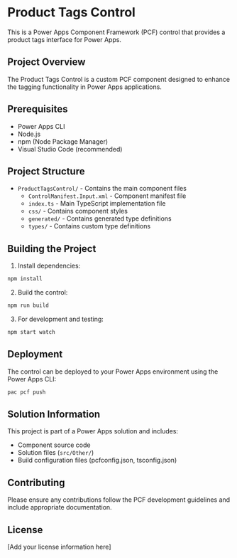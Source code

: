 # Product Tags Control

This is a Power Apps Component Framework (PCF) control that provides a product tags interface for Power Apps.

## Project Overview

The Product Tags Control is a custom PCF component designed to enhance the tagging functionality in Power Apps applications.

## Prerequisites

- Power Apps CLI
- Node.js
- npm (Node Package Manager)
- Visual Studio Code (recommended)

## Project Structure

- `ProductTagsControl/` - Contains the main component files
  - `ControlManifest.Input.xml` - Component manifest file
  - `index.ts` - Main TypeScript implementation file
  - `css/` - Contains component styles
  - `generated/` - Contains generated type definitions
  - `types/` - Contains custom type definitions

## Building the Project

1. Install dependencies:
```bash
npm install
```

2. Build the control:
```bash
npm run build
```

3. For development and testing:
```bash
npm start watch
```

## Deployment

The control can be deployed to your Power Apps environment using the Power Apps CLI:

```bash
pac pcf push
```

## Solution Information

This project is part of a Power Apps solution and includes:
- Component source code
- Solution files (`src/Other/`)
- Build configuration files (pcfconfig.json, tsconfig.json)

## Contributing

Please ensure any contributions follow the PCF development guidelines and include appropriate documentation.

## License

[Add your license information here]